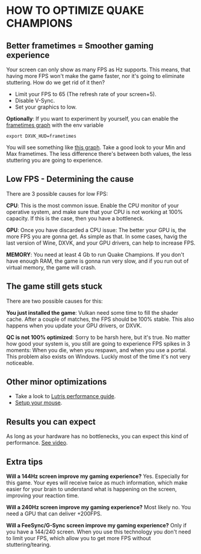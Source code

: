 HOW TO OPTIMIZE QUAKE CHAMPIONS 
================================================

Better frametimes = Smoother gaming experience
-----------------------------------------------
Your screen can only show as many FPS as Hz supports. This means, that having more FPS won't make the game faster, nor it's going to eliminate stuttering. How do we get rid of it then?


* Limit your FPS to 65 (The refresh rate of your screen+5).
* Disable V-Sync.
* Set your graphics to low.

**Optionally**: 
If you want to experiment by yourself, you can enable the [frametimes graph](https://i.imgur.com/5UkiBri.png) with the env variable

    export DXVK_HUD=frametimes

You will see something like [this graph](https://i.imgur.com/5UkiBri.png). Take a good look to your Min and Max frametimes. The less difference there's between both values, the less stuttering you are going to experience.


Low FPS - Determining the cause
-----------------------------------------------
There are 3 possible causes for low FPS:

**CPU**: 
This is the most common issue. Enable the CPU monitor of your operative system, and make sure that your CPU is not working at 100% capacity. If this is the case, then you have a bottleneck.

**GPU**: 
Once you have discarded a CPU issue: The better your GPU is, the more FPS you are gonna get. As simple as that. In some cases, havig the last version of Wine, DXVK, and your GPU drivers, can help to increase FPS.

**MEMORY**: 
You need at least 4 Gb to run Quake Champions. If you don't have enough RAM, the game is gonna run very slow, and if you run out of virtual memory, the game will crash.


The game still gets stuck
-----------------------------------------------
There are two possible causes for this:


**You just installed the game**: 
Vulkan need some time to fill the shader cache. After a couple of matches, the FPS should be 100% stable. This also happens when you update your GPU drivers, or DXVK.


**QC is not 100% optimized**: 
Sorry to be harsh here, but it's true. No matter how good your system is, you still are going to experience FPS spikes in 3 moments: When you die, when you respawn, and when you use a portal. This problem also exists on Windows. Luckly most of the time it's not very noticeable.


Other minor optimizations
-----------------------------------------------

* Take a look to [Lutris performance guide](https://github.com/lutris/lutris/wiki/Performance-Tweaks).
* [Setup your mouse](https://github.com/Zeioth/zeioth-lutris/blob/master/game-installers/quake-champions/mouse-guide.md).


Results you can expect
-----------------------------------------------
As long as your hardware has no bottlenecks, you can expect this kind of performance. [See video](https://www.youtube.com/watch?v=oHMOgV-8heM&t).


Extra tips
------------------------------------------------------------

**Will a 144Hz screen improve my gaming experience?**
Yes. Especially for this game. Your eyes will receive twice as much information, which make easier for your brain to understand what is happening on the screen, improving your reaction time.

**Will a 240Hz screen improve my gaming experience?**
Most likely no. You need a GPU that can deliver +200FPS.

**Will a FeeSync/G-Sync screen improve my gaming experience?**
Only if you have a 144/240 screen. When you use this technology you don't need to limit your FPS, which allow you to get more FPS without stuttering/tearing.
